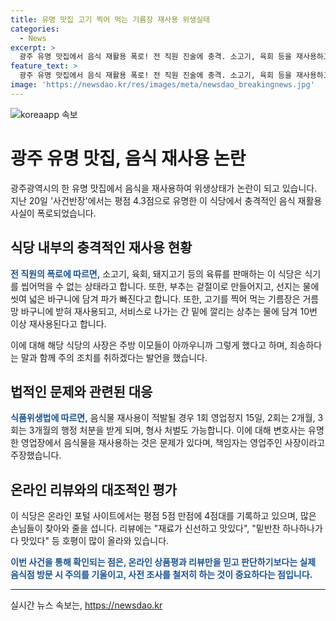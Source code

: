 ```yaml
---
title: 유명 맛집 고기 찍어 먹는 기름장 재사용 위생실태
categories:
  - News
excerpt: >
  광주 유명 맛집에서 음식 재활용 폭로! 전 직원 진술에 충격. 소고기, 육회 등을 재사용하고 부추는 겉절이로, 선지는 물에 씻어 재활용. 주방 영상 공개로 논란 확산. 고깃집 사장은 주의 조치 및 죄송 언급. 변호사는 책임자는 영업주 주장. 식품위생법 상 1회 영업정지 15일, 3회는 3개월의 처분이 가능. 평점 4점대인데 손님들 호평 쏟아지는 등 유명맛집으로 알려져 있음. #유명맛집 #남은음식재활용
feature_text: >
  광주 유명 맛집에서 음식 재활용 폭로! 전 직원 진술에 충격. 소고기, 육회 등을 재사용하고 부추는 겉절이로, 선지는 물에 씻어 재활용. 주방 영상 공개로 논란 확산. 고깃집 사장은 주의 조치 및 죄송 언급. 변호사는 책임자는 영업주 주장. 식품위생법 상 1회 영업정지 15일, 3회는 3개월의 처분이 가능. 평점 4점대인데 손님들 호평 쏟아지는 등 유명맛집으로 알려져 있음. #유명맛집 #남은음식재활용
image: 'https://newsdao.kr/res/images/meta/newsdao_breakingnews.jpg'
---
```


<p><img src="https://newsdao.kr/res/images/meta/newsdao_breakingnews.jpg" alt="koreaapp 속보" /></p>

<h1>광주 유명 맛집, 음식 재사용 논란</h1>

<p data-ke-size="size16">광주광역시의 한 유명 맛집에서 음식을 재사용하여 위생상태가 논란이 되고 있습니다. 지난 20일 '사건반장'에서는 평점 4.3점으로 유명한 이 식당에서 충격적인 음식 재활용 사실이 폭로되었습니다.</p>

<h2>식당 내부의 충격적인 재사용 현황</h2>

<p data-ke-size="size16"><b><span style="color: #1a5490;">전 직원의 폭로에 따르면,</span></b> 소고기, 육회, 돼지고기 등의 육류를 판매하는 이 식당은 식기를 씹어먹을 수 없는 상태라고 합니다. 또한, 부추는 겉절이로 만들어지고, 선지는 물에 씻여 넓은 바구니에 담겨 파가 빠진다고 합니다. 또한, 고기를 찍어 먹는 기름장은 거름망 바구니에 받혀 재사용되고, 서비스로 나가는 간 밑에 깔리는 상추는 물에 담겨 10번 이상 재사용된다고 합니다.</p>

<p data-ke-size="size16">이에 대해 해당 식당의 사장은 주방 이모들이 아까우니까 그렇게 했다고 하며, 죄송하다는 말과 함께 주의 조치를 취하겠다는 발언을 했습니다.</p>

<h2>법적인 문제와 관련된 대응</h2>

<p data-ke-size="size16"><b><span style="color: #1a5490;">식품위생법에 따르면,</span></b> 음식물 재사용이 적발될 경우 1회 영업정지 15일, 2회는 2개월, 3회는 3개월의 행정 처분을 받게 되며, 형사 처벌도 가능합니다. 이에 대해 변호사는 유명한 영업장에서 음식물을 재사용하는 것은 문제가 있다며, 책임자는 영업주인 사장이라고 주장했습니다.</p>

<h2>온라인 리뷰와의 대조적인 평가</h2>

<p data-ke-size="size16">이 식당은 온라인 포털 사이트에서는 평점 5점 만점에 4점대를 기록하고 있으며, 많은 손님들이 찾아와 줄을 섭니다. 리뷰에는 "재료가 신선하고 맛있다", "밑반찬 하나하나가 다 맛있다" 등 호평이 많이 올라와 있습니다.</p>

<p data-ke-size="size16"><b><span style="color: #1a5490;">이번 사건을 통해 확인되는 점은, 온라인 상품평과 리뷰만을 믿고 판단하기보다는 실제 음식점 방문 시 주의를 기울이고, 사전 조사를 철저히 하는 것이 중요하다는 점입니다.</span></b></p>

<hr>
실시간 뉴스 속보는, <a href="https://newsdao.kr" rel="dofollow">https://newsdao.kr</a>


